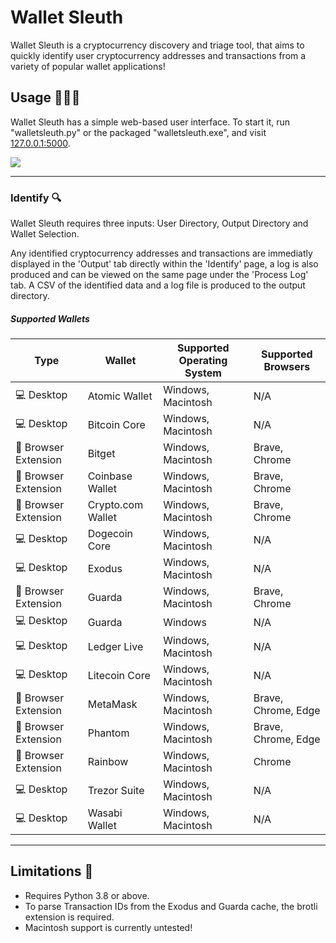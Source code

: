 # Wallet Sleuth
Wallet Sleuth is a cryptocurrency discovery and triage tool, that aims to quickly identify user cryptocurrency addresses and transactions from a variety of popular wallet applications!

## Usage 👩🏻‍💻
Wallet Sleuth has a simple web-based user interface. To start it, run "walletsleuth.py" or the packaged "walletsleuth.exe", and visit [127.0.0.1:5000](127.0.0.1:5000).

<img src="docs/WS_GIF.gif"/>

------

### Identify 🔍
Wallet Sleuth requires three inputs: User Directory, Output Directory and Wallet Selection.

Any identified cryptocurrency addresses and transactions are immediatly displayed in the 'Output' tab directly within the 'Identify' page, a log is also produced and can be viewed on the same page under the 'Process Log' tab. A CSV of the identified data and a log file is produced to the output directory.

##### Supported Wallets
|Type                   |Wallet 	                |Supported Operating System |Supported Browsers
|-----------------------|---------------------------|---------------------------|-------------------|
|💻 Desktop             |Atomic Wallet		        |Windows, Macintosh 		|N/A
|💻 Desktop             |Bitcoin Core		        |Windows, Macintosh			|N/A
|🧩 Browser Extension   |Bitget				        |Windows, Macintosh 		|Brave, Chrome
|🧩 Browser Extension   |Coinbase Wallet	        |Windows, Macintosh 		|Brave, Chrome
|🧩 Browser Extension   |Crypto.com Wallet			|Windows, Macintosh   		|Brave, Chrome
|💻 Desktop             |Dogecoin Core		        |Windows, Macintosh		    |N/A
|💻 Desktop             |Exodus     		        |Windows, Macintosh		    |N/A
|🧩 Browser Extension   |Guarda				        |Windows, Macintosh  	    |Brave, Chrome
|💻 Desktop             |Guarda     		        |Windows           		    |N/A
|💻 Desktop             |Ledger Live		        |Windows, Macintosh		    |N/A
|💻 Desktop             |Litecoin Core		        |Windows, Macintosh    	    |N/A
|🧩 Browser Extension   |MetaMask			        |Windows, Macintosh		    |Brave, Chrome, Edge
|🧩 Browser Extension   |Phantom			        |Windows, Macintosh		    |Brave, Chrome, Edge
|🧩 Browser Extension   |Rainbow			        |Windows, Macintosh		    |Chrome
|💻 Desktop             |Trezor Suite		        |Windows, Macintosh		    |N/A
|💻 Desktop             |Wasabi Wallet		        |Windows, Macintosh		    |N/A

------

## Limitations 🚩
- Requires Python 3.8 or above.
- To parse Transaction IDs from the Exodus and Guarda cache, the brotli extension is required.
- Macintosh support is currently untested!